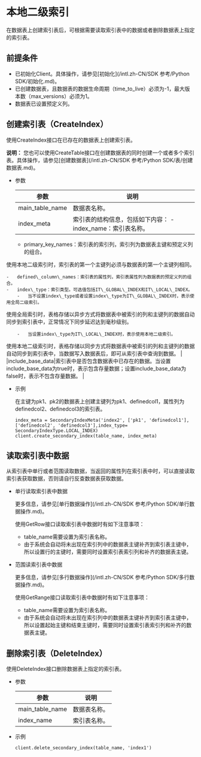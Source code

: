 # 本地二级索引

在数据表上创建索引表后，可根据需要读取索引表中的数据或者删除数据表上指定的索引表。

## 前提条件

-   已初始化Client。具体操作，请参见[初始化](/intl.zh-CN/SDK 参考/Python SDK/初始化.md)。
-   已创建数据表，且数据表的数据生命周期（time\_to\_live）必须为-1，最大版本数（max\_versions）必须为1。
-   数据表已设置预定义列。

## 创建索引表（CreateIndex）

使用CreateIndex接口在已存在的数据表上创建索引表。

**说明：** 您也可以使用CreateTable接口在创建数据表的同时创建一个或者多个索引表。具体操作，请参见[创建数据表](/intl.zh-CN/SDK 参考/Python SDK/表/创建数据表.md)。

-   参数

    |参数|说明|
    |--|--|
    |main\_table\_name|数据表名称。|
    |index\_meta|索引表的结构信息，包括如下内容：    -   index\_name：索引表名称。
    -   primary\_key\_names：索引表的索引列，索引列为数据表主键和预定义列的组合。

使用本地二级索引时，索引表的第一个主键列必须与数据表的第一个主键列相同。

    -   defined\_column\_names：索引表的属性列，索引表属性列为数据表的预定义列的组合。
    -   index\_type：索引类型。可选值包括IT\_GLOBAL\_INDEX和IT\_LOCAL\_INDEX。
        -   当不设置index\_type或者设置index\_type为IT\_GLOBAL\_INDEX时，表示使用全局二级索引。

使用全局索引时，表格存储以异步方式将数据表中被索引的列和主键列的数据自动同步到索引表中，正常情况下同步延迟达到毫秒级别。

        -   当设置index\_type为IT\_LOCAL\_INDEX时，表示使用本地二级索引。

使用本地二级索引时，表格存储以同步方式将数据表中被索引的列和主键列的数据自动同步到索引表中，当数据写入数据表后，即可从索引表中查询到数据。 |
    |include\_base\_data|索引表中是否包含数据表中已存在的数据。当设置include\_base\_data为true时，表示包含存量数据；设置include\_base\_data为false时，表示不包含存量数据。 |

-   示例

    在主键为pk1、pk2的数据表上创建主键列为pk1、definedcol1，属性列为definedcol2、definedcol3的索引表。

    ```
    index_meta = SecondaryIndexMeta('index2', ['pk1', 'definedcol1'], ['definedcol2', 'definedcol3'],index_type= SecondaryIndexType.LOCAL_INDEX)
    client.create_secondary_index(table_name, index_meta)
    ```


## 读取索引表中数据

从索引表中单行或者范围读取数据，当返回的属性列在索引表中时，可以直接读取索引表获取数据，否则请自行反查数据表获取数据。

-   单行读取索引表中数据

    更多信息，请参见[单行数据操作](/intl.zh-CN/SDK 参考/Python SDK/单行数据操作.md)。

    使用GetRow接口读取索引表中数据时有如下注意事项：

    -   table\_name需要设置为索引表名称。
    -   由于系统会自动将未出现在索引列中的数据表主键补齐到索引表主键中，所以设置行的主键时，需要同时设置索引表索引列和补齐的数据表主键。
-   范围读索引表中数据

    更多信息，请参见[多行数据操作](/intl.zh-CN/SDK 参考/Python SDK/多行数据操作.md)。

    使用GetRange接口读取索引表中数据时有如下注意事项：

    -   table\_name需要设置为索引表名称。
    -   由于系统会自动将未出现在索引列中的数据表主键补齐到索引表主键中，所以设置起始主键和结束主键时，需要同时设置索引表索引列和补齐的数据表主键。

## 删除索引表（DeleteIndex）

使用DeleteIndex接口删除数据表上指定的索引表。

-   参数

    |参数|说明|
    |--|--|
    |main\_table\_name|数据表名称。|
    |index\_name|索引表名称。|

-   示例

    ```
    client.delete_secondary_index(table_name, 'index1')
    ```



